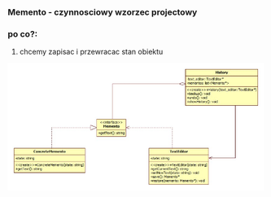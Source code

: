### Memento - czynnosciowy wzorzec projectowy

### **po co?:**
1. chcemy zapisac i przewracac stan obiektu

![memento_uml](./Memento_uml.jpg)